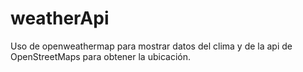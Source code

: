 # weatherApi

Uso de openweathermap para mostrar datos del clima y de la api de OpenStreetMaps para obtener la ubicación.
